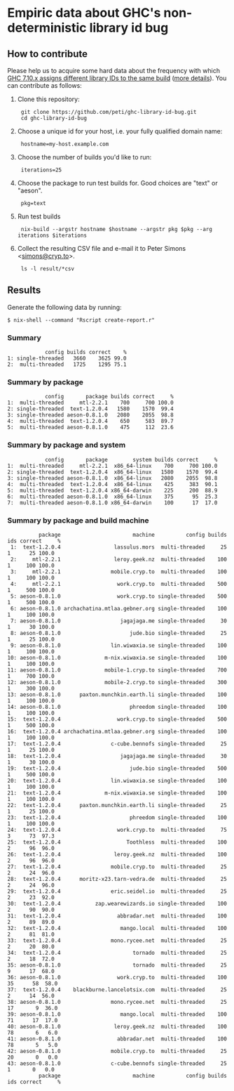 # Empiric data about GHC's non-deterministic library id bug

## How to contribute

Please help us to acquire some hard data about the frequency with which
[GHC 7.10.x assigns different library IDs to the same
build](https://ghc.haskell.org/trac/ghc/ticket/4012) ([more details](https://mail.haskell.org/pipermail/ghc-devs/2015-September/009964.html)). You can contribute
as follows:

1. Clone this repository:

        git clone https://github.com/peti/ghc-library-id-bug.git
        cd ghc-library-id-bug

2. Choose a unique id for your host, i.e. your fully qualified domain name:

        hostname=my-host.example.com

3. Choose the number of builds you'd like to run:

        iterations=25

4. Choose the package to run test builds for. Good choices are "text" or "aeson".

        pkg=text

5. Run test builds

        nix-build --argstr hostname $hostname --argstr pkg $pkg --arg iterations $iterations

6. Collect the resulting CSV file and e-mail it to Peter Simons \<simons@cryp.to\>.

        ls -l result/*csv

## Results

Generate the following data by running:

    $ nix-shell --command "Rscript create-report.r"

### Summary

~~~~~~~~~~
            config builds correct    %
1: single-threaded   3660    3625 99.0
2:  multi-threaded   1725    1295 75.1
~~~~~~~~~~

### Summary by package

~~~~~~~~~~
            config       package builds correct     %
1:  multi-threaded     mtl-2.2.1    700     700 100.0
2: single-threaded  text-1.2.0.4   1580    1570  99.4
3: single-threaded aeson-0.8.1.0   2080    2055  98.8
4:  multi-threaded  text-1.2.0.4    650     583  89.7
5:  multi-threaded aeson-0.8.1.0    475     112  23.6
~~~~~~~~~~

### Summary by package and system

~~~~~~~~~~
            config       package        system builds correct     %
1:  multi-threaded     mtl-2.2.1  x86_64-linux    700     700 100.0
2: single-threaded  text-1.2.0.4  x86_64-linux   1580    1570  99.4
3: single-threaded aeson-0.8.1.0  x86_64-linux   2080    2055  98.8
4:  multi-threaded  text-1.2.0.4  x86_64-linux    425     383  90.1
5:  multi-threaded  text-1.2.0.4 x86_64-darwin    225     200  88.9
6:  multi-threaded aeson-0.8.1.0  x86_64-linux    375      95  25.3
7:  multi-threaded aeson-0.8.1.0 x86_64-darwin    100      17  17.0
~~~~~~~~~~

### Summary by package and build machine

~~~~~~~~~~
          package                       machine          config builds ids correct     %
 1:  text-1.2.0.4                 lassulus.mors  multi-threaded     25   1      25 100.0
 2:     mtl-2.2.1                 leroy.geek.nz  multi-threaded    100   1     100 100.0
 3:     mtl-2.2.1                mobile.cryp.to  multi-threaded    100   1     100 100.0
 4:     mtl-2.2.1                  work.cryp.to  multi-threaded    500   1     500 100.0
 5: aeson-0.8.1.0                  work.cryp.to single-threaded    500   1     500 100.0
 6: aeson-0.8.1.0 archachatina.mtlaa.gebner.org single-threaded    100   1     100 100.0
 7: aeson-0.8.1.0                   jagajaga.me single-threaded     30   1      30 100.0
 8: aeson-0.8.1.0                      jude.bio single-threaded     25   1      25 100.0
 9: aeson-0.8.1.0                lin.wiwaxia.se single-threaded    100   1     100 100.0
10: aeson-0.8.1.0              m-nix.wiwaxia.se single-threaded    100   1     100 100.0
11: aeson-0.8.1.0              mobile-1.cryp.to single-threaded    700   1     700 100.0
12: aeson-0.8.1.0              mobile-2.cryp.to single-threaded    300   1     300 100.0
13: aeson-0.8.1.0      paxton.munchkin.earth.li single-threaded    100   1     100 100.0
14: aeson-0.8.1.0                      phreedom single-threaded    100   1     100 100.0
15:  text-1.2.0.4                  work.cryp.to single-threaded    500   1     500 100.0
16:  text-1.2.0.4 archachatina.mtlaa.gebner.org single-threaded    100   1     100 100.0
17:  text-1.2.0.4                c-cube.bennofs single-threaded     25   1      25 100.0
18:  text-1.2.0.4                   jagajaga.me single-threaded     30   1      30 100.0
19:  text-1.2.0.4                      jude.bio single-threaded    500   1     500 100.0
20:  text-1.2.0.4                lin.wiwaxia.se single-threaded    100   1     100 100.0
21:  text-1.2.0.4              m-nix.wiwaxia.se single-threaded    100   1     100 100.0
22:  text-1.2.0.4      paxton.munchkin.earth.li single-threaded     25   1      25 100.0
23:  text-1.2.0.4                      phreedom single-threaded    100   1     100 100.0
24:  text-1.2.0.4                  work.cryp.to  multi-threaded     75   3      73  97.3
25:  text-1.2.0.4                     Toothless  multi-threaded    100   2      96  96.0
26:  text-1.2.0.4                 leroy.geek.nz  multi-threaded    100   2      96  96.0
27:  text-1.2.0.4                mobile.cryp.to  multi-threaded     25   2      24  96.0
28:  text-1.2.0.4      moritz-x23.tarn-vedra.de  multi-threaded     25   2      24  96.0
29:  text-1.2.0.4                eric.seidel.io  multi-threaded     25   2      23  92.0
30:  text-1.2.0.4           zap.wearewizards.io single-threaded    100   2      90  90.0
31:  text-1.2.0.4                  abbradar.net  multi-threaded    100   2      89  89.0
32:  text-1.2.0.4                   mango.local  multi-threaded    100   2      81  81.0
33:  text-1.2.0.4                mono.rycee.net  multi-threaded     25   2      20  80.0
34:  text-1.2.0.4                       tornado  multi-threaded     25   2      18  72.0
35: aeson-0.8.1.0                       tornado  multi-threaded     25   9      17  68.0
36: aeson-0.8.1.0                  work.cryp.to  multi-threaded    100  35      58  58.0
37:  text-1.2.0.4    blackburne.lancelotsix.com  multi-threaded     25   2      14  56.0
38: aeson-0.8.1.0                mono.rycee.net  multi-threaded     25  17       9  36.0
39: aeson-0.8.1.0                   mango.local  multi-threaded    100  71      17  17.0
40: aeson-0.8.1.0                 leroy.geek.nz  multi-threaded    100  78       6   6.0
41: aeson-0.8.1.0                  abbradar.net  multi-threaded    100  78       5   5.0
42: aeson-0.8.1.0                mobile.cryp.to  multi-threaded     25  20       0   0.0
43: aeson-0.8.1.0                c-cube.bennofs single-threaded     25   1       0   0.0
          package                       machine          config builds ids correct     %
~~~~~~~~~~

